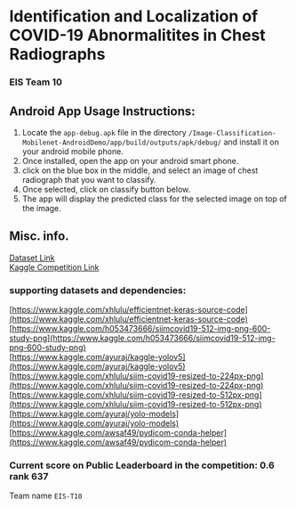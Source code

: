 # Identification and Localization of COVID-19 Abnormalitites in Chest Radiographs
### EIS Team 10 
## Android App Usage Instructions: 
1. Locate the `app-debug.apk` file in the directory `/Image-Classification-Mobilenet-AndroidDemo/app/build/outputs/apk/debug/` and install it on your android mobile phone. 
2. Once installed, open the app on your android smart phone. 
3. click on the blue box in the middle, and select an image of chest radiograph that you want to classify.
4. Once selected, click on classify button below. 
5. The app will display the predicted class for the selected image on top of the image. 

## Misc. info.
[Dataset Link](https://www.kaggle.com/c/siim-covid19-detection/data)  
[Kaggle Competition Link](https://www.kaggle.com/c/siim-covid19-detection/overview)  
### supporting datasets and dependencies:   
[https://www.kaggle.com/xhlulu/efficientnet-keras-source-code](https://www.kaggle.com/xhlulu/efficientnet-keras-source-code)  
[https://www.kaggle.com/h053473666/siimcovid19-512-img-png-600-study-png](https://www.kaggle.com/h053473666/siimcovid19-512-img-png-600-study-png)  
[https://www.kaggle.com/ayuraj/kaggle-yolov5](https://www.kaggle.com/ayuraj/kaggle-yolov5)  
[https://www.kaggle.com/xhlulu/siim-covid19-resized-to-224px-png](https://www.kaggle.com/xhlulu/siim-covid19-resized-to-224px-png)  
[https://www.kaggle.com/xhlulu/siim-covid19-resized-to-512px-png](https://www.kaggle.com/xhlulu/siim-covid19-resized-to-512px-png)  
[https://www.kaggle.com/ayuraj/yolo-models](https://www.kaggle.com/ayuraj/yolo-models)  
[https://www.kaggle.com/awsaf49/pydicom-conda-helper](https://www.kaggle.com/awsaf49/pydicom-conda-helper)  
[]()


### Current score on Public Leaderboard in the competition: 0.6  rank 637 
Team name `EIS-T10`
